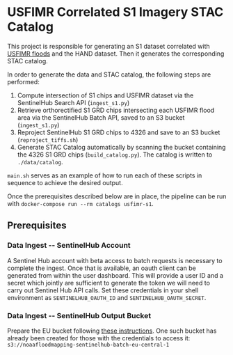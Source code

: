 # USFIMR Correlated S1 Imagery STAC Catalog

This project is responsible for generating an S1 dataset correlated with [USFIMR floods](https://cfim.ornl.gov/data/) and the HAND dataset. Then it generates the corresponding STAC catalog.

In order to generate the data and STAC catalog, the following steps are performed:

1. Compute intersection of S1 chips and USFIMR dataset via the SentinelHub Search API (`ingest_s1.py`)
1. Retrieve orthorectified S1 GRD chips intersecting each USFIMR flood area via the SentinelHub Batch API, saved to an S3 bucket (`ingest_s1.py`)
1. Reproject SentinelHub S1 GRD chips to 4326 and save to an S3 bucket (`reproject_tiffs.sh`)
1. Generate STAC Catalog automatically by scanning the bucket containing the 4326 S1 GRD chips (`build_catalog.py`). The catalog is written to `./data/catalog`.

`main.sh` serves as an example of how to run each of these scripts in sequence to achieve the desired output.

Once the prerequisites described below are in place, the pipeline can be run with `docker-compose run --rm catalogs usfimr-s1`.

## Prerequisites

### Data Ingest -- SentinelHub Account

A Sentinel Hub account with beta access to batch requests is necessary to complete the ingest. Once that is available, an oauth client can be generated from within the user dashboard. This will provide a user ID and a secret which jointly are sufficient to generate the token we will need to carry out Sentinel Hub API calls. Set these credentials in your shell environment as `SENTINELHUB_OAUTH_ID` and `SENTINELHUB_OAUTH_SECRET`.

### Data Ingest -- SentinelHub Output Bucket

Prepare the EU bucket following [these instructions](https://docs.sentinel-hub.com/api/latest/api/batch/#aws-s3-bucket-settings). One such bucket has already been created for those with the credentials to access it: `s3://noaafloodmapping-sentinelhub-batch-eu-central-1`
